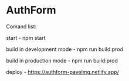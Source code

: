 # AuthForm
Comand list:

start - npm start

build in development mode - npm run build:prod

build in production mode - npm run build:prod



deploy - https://authform-pavelmg.netlify.app/
